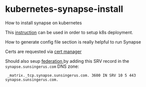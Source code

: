 # kubernetes-synapse-install
How to install synapse on kubernetes

This [instruction](https://hub.docker.com/r/matrixdotorg/synapse/) can be used in order to setup k8s deployment.

How to generate config file section is really helpful to run Synapse

Certs are requested via [cert manager](https://github.com/jetstack/cert-manager)


Should also seup [federation ](https://github.com/matrix-org/synapse/blob/master/docs/federate.md#dns-srv-delegation) by
adding this SRV record in the `synapse.sunsingerus.com` DNS zone:

```console
 _matrix._tcp.synapse.sunsingerus.com. 3600 IN SRV 10 5 443 synapse.sunsingerus.com.

```
